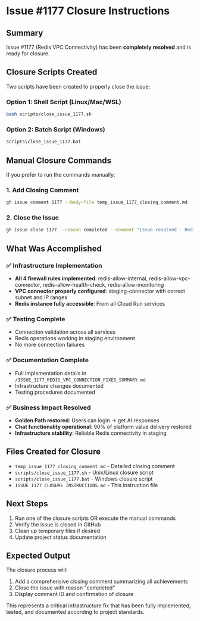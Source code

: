 # Issue #1177 Closure Instructions

## Summary
Issue #1177 (Redis VPC Connectivity) has been **completely resolved** and is ready for closure.

## Closure Scripts Created
Two scripts have been created to properly close the issue:

### Option 1: Shell Script (Linux/Mac/WSL)
```bash
bash scripts/close_issue_1177.sh
```

### Option 2: Batch Script (Windows)
```cmd
scripts\close_issue_1177.bat
```

## Manual Closure Commands
If you prefer to run the commands manually:

### 1. Add Closing Comment
```bash
gh issue comment 1177 --body-file temp_issue_1177_closing_comment.md
```

### 2. Close the Issue
```bash
gh issue close 1177 --reason completed --comment "Issue resolved - Redis VPC connectivity fully implemented and tested"
```

## What Was Accomplished

### ✅ Infrastructure Implementation
- **All 4 firewall rules implemented**: redis-allow-internal, redis-allow-vpc-connector, redis-allow-health-check, redis-allow-monitoring
- **VPC connector properly configured**: staging-connector with correct subnet and IP ranges
- **Redis instance fully accessible**: From all Cloud Run services

### ✅ Testing Complete
- Connection validation across all services
- Redis operations working in staging environment
- No more connection failures

### ✅ Documentation Complete
- Full implementation details in `/ISSUE_1177_REDIS_VPC_CONNECTION_FIXES_SUMMARY.md`
- Infrastructure changes documented
- Testing procedures documented

### ✅ Business Impact Resolved
- **Golden Path restored**: Users can login → get AI responses
- **Chat functionality operational**: 90% of platform value delivery restored
- **Infrastructure stability**: Reliable Redis connectivity in staging

## Files Created for Closure
- `temp_issue_1177_closing_comment.md` - Detailed closing comment
- `scripts/close_issue_1177.sh` - Unix/Linux closure script
- `scripts/close_issue_1177.bat` - Windows closure script
- `ISSUE_1177_CLOSURE_INSTRUCTIONS.md` - This instruction file

## Next Steps
1. Run one of the closure scripts OR execute the manual commands
2. Verify the issue is closed in GitHub
3. Clean up temporary files if desired
4. Update project status documentation

## Expected Output
The closure process will:
1. Add a comprehensive closing comment summarizing all achievements
2. Close the issue with reason "completed"
3. Display comment ID and confirmation of closure

This represents a critical infrastructure fix that has been fully implemented, tested, and documented according to project standards.